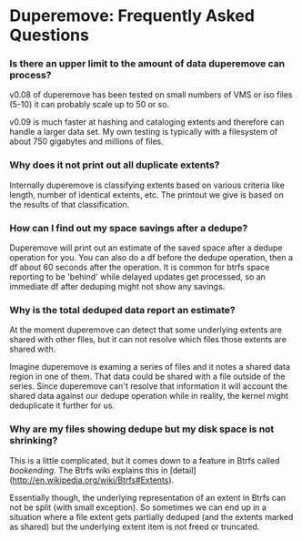 # Duperemove: Frequently Asked Questions

### Is there an upper limit to the amount of data duperemove can process?

v0.08 of duperemove has been tested on small numbers of VMS or iso
files (5-10) it can probably scale up to 50 or so.

v0.09 is much faster at hashing and cataloging extents and therefore
can handle a larger data set. My own testing is typically with a
filesystem of about 750 gigabytes and millions of files.


### Why does it not print out all duplicate extents?

Internally duperemove is classifying extents based on various criteria
like length, number of identical extents, etc. The printout we give is
based on the results of that classification.


### How can I find out my space savings after a dedupe?

Duperemove will print out an estimate of the saved space after a
dedupe operation for you. You can also do a df before the dedupe
operation, then a df about 60 seconds after the operation. It is
common for btrfs space reporting to be 'behind' while delayed updates
get processed, so an immediate df after deduping might not show any
savings.


### Why is the total deduped data report an estimate?

At the moment duperemove can detect that some underlying extents are
shared with other files, but it can not resolve which files those
extents are shared with.

Imagine duperemove is examing a series of files and it notes a shared
data region in one of them. That data could be shared with a file
outside of the series. Since duperemove can't resolve that information
it will account the shared data against our dedupe operation while in
reality, the kernel might deduplicate it further for us.


### Why are my files showing dedupe but my disk space is not shrinking?

This is a little complicated, but it comes down to a feature in Btrfs
called _bookending_. The Btrfs wiki explains this in [detail]
(http://en.wikipedia.org/wiki/Btrfs#Extents).

Essentially though, the underlying representation of an extent in
Btrfs can not be split (with small exception). So sometimes we can end
up in a situation where a file extent gets partially deduped (and the
extents marked as shared) but the underlying extent item is not freed
or truncated.
